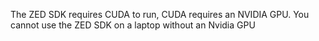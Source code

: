 The ZED SDK requires CUDA to run, CUDA requires an NVIDIA GPU.
You cannot use the ZED SDK on a laptop without an Nvidia GPU


